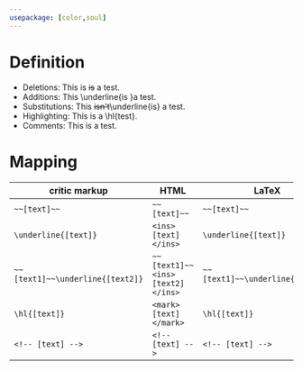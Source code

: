 ```yaml
---
usepackage: [color,soul]
---  
```

  
# Definition #

- Deletions: This is ~~is~~ a test.
- Additions: This \underline{is }a test.
- Substitutions: This ~~isn't~~\underline{is} a test.
- Highlighting: This is a \hl{test}.
- Comments: This is a test<!-- What is it a test of? -->.

# Mapping #

| critic markup	| HTML	| LaTeX  	| 
|  ------------------------------------------	| -------------------------------------------------	| ----------------------------------------------	|  
| `~~[text]~~`	| `~~[text]~~`	| `~~[text]~~`	|  
| `\underline{[text]}`	| `<ins>[text]</ins>`	| `\underline{[text]}`	| 
| `~~[text1]~~\underline{[text2]}`	| `~~[text1]~~<ins>[text2]</ins>`	| `~~[text1]~~\underline{[text2]}`	| 
| `\hl{[text]}`	| `<mark>[text]</mark>`	| `\hl{[text]}`	| 
| `<!-- [text] -->`	| `<!-- [text] -->`	| `<!-- [text] -->`	| 
